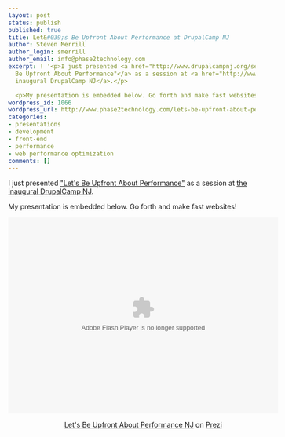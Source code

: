 ```yaml
---
layout: post
status: publish
published: true
title: Let&#039;s Be Upfront About Performance at DrupalCamp NJ
author: Steven Merrill
author_login: smerrill
author_email: info@phase2technology.com
excerpt: ! '<p>I just presented <a href="http://www.drupalcampnj.org/sessions/lets-be-upfront-about-performance">"Let''s
  Be Upfront About Performance"</a> as a session at <a href="http://www.drupalcampnj.org/">the
  inaugural DrupalCamp NJ</a>.</p>

  <p>My presentation is embedded below. Go forth and make fast websites!</p>'
wordpress_id: 1066
wordpress_url: http://www.phase2technology.com/lets-be-upfront-about-performance-at-drupalcamp-nj/
categories:
- presentations
- development
- front-end
- performance
- web performance optimization
comments: []
---
```

<p>I just presented <a href="http://www.drupalcampnj.org/sessions/lets-be-upfront-about-performance">"Let's Be Upfront About Performance"</a> as a session at <a href="http://www.drupalcampnj.org/">the inaugural DrupalCamp NJ</a>.</p></p>
<p>My presentation is embedded below. Go forth and make fast websites!</p></p>
<div class="prezi-player">
<style type="text/css" media="screen">.prezi-player { width: 550px; } .prezi-player-links { text-align: center; }</style><object id="prezi_hmxsbzfz2shk" name="prezi_hmxsbzfz2shk" classid="clsid:D27CDB6E-AE6D-11cf-96B8-444553540000" width="550" height="400"><param name="movie" value="http://prezi.com/bin/preziloader.swf" /><param name="allowfullscreen" value="true" /><param name="allowscriptaccess" value="always" /><param name="bgcolor" value="#ffffff" /><param name="flashvars" value="prezi_id=hmxsbzfz2shk&lock_to_path=0&color=ffffff&autoplay=no&autohide_ctrls=0" /><embed id="preziEmbed_hmxsbzfz2shk" name="preziEmbed_hmxsbzfz2shk" src="http://prezi.com/bin/preziloader.swf" type="application/x-shockwave-flash" allowfullscreen="true" allowscriptaccess="always" width="550" height="400" bgcolor="#ffffff" flashvars="prezi_id=hmxsbzfz2shk&lock_to_path=0&color=ffffff&autoplay=no&autohide_ctrls=0"></embed></object>
<div class="prezi-player-links">
<p><a title="Let's Be Upfront About Performance NJ" href="http://prezi.com/hmxsbzfz2shk/lets-be-upfront-about-performance-nj/">Let's Be Upfront About Performance NJ</a> on <a href="http://prezi.com">Prezi</a></p><br />
</div><br />
</div></p>
